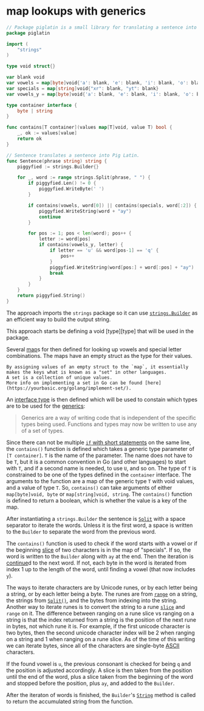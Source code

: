# map lookups with generics

```go
// Package piglatin is a small library for translating a sentence into Pig Latin.
package piglatin

import (
	"strings"
)

type void struct{}

var blank void
var vowels = map[byte]void{'a': blank, 'e': blank, 'i': blank, 'o': blank, 'u': blank}
var specials = map[string]void{"xr": blank, "yt": blank}
var vowels_y = map[byte]void{'a': blank, 'e': blank, 'i': blank, 'o': blank, 'u': blank, 'y': blank}

type container interface {
	byte | string
}

func contains[T container](values map[T]void, value T) bool {
	_, ok := values[value]
	return ok
}

// Sentence translates a sentence into Pig Latin.
func Sentence(phrase string) string {
	piggyfied := strings.Builder{}

	for _, word := range strings.Split(phrase, " ") {
		if piggyfied.Len() != 0 {
			piggyfied.WriteByte(' ')
		}

		if contains(vowels, word[0]) || contains(specials, word[:2]) {
			piggyfied.WriteString(word + "ay")
			continue
		}

		for pos := 1; pos < len(word); pos++ {
			letter := word[pos]
			if contains(vowels_y, letter) {
				if letter == 'u' && word[pos-1] == 'q' {
					pos++
				}
				piggyfied.WriteString(word[pos:] + word[:pos] + "ay")
				break
			}
		}
	}
	return piggyfied.String()
}
```

The approach imports the `strings` package so it can use [`strings.Builder`][builder] as an efficient way to build the output string.

This approach starts be defining a void [type][type] that will be used in the package.

Several [map][map]s for then defined for looking up vowels and special letter combinations.
The maps have an empty struct as the type for their values.

~~~~exercism/note
By assigning values of an empty struct to the `map`, it essentially makes the keys what is known as a "set" in other languages.
A set is a collection of unique values.
More info on implementing a set in Go can be found [here](https://yourbasic.org/golang/implement-set/).
~~~~

An [interface type][interface-type] is then defined which will be used to constain which types are to be used for the [generics][generics]:

> Generics are a way of writing code that is independent of the specific types being used. Functions and types may now be written to use any of a set of types.

Since there can not be multiple [`if` with short statements][if-with-short-statement] on the same line,
the `contains()` function is defined which takes a generic type parameter of `[T container]`.
`T` is the name of the parameter.
The name does not have to be `T`, but it is a common convention in Go (and other languages) to start with `T`,
and if a second name is needed, to use `U`, and so on.
The type of `T` is constrained to be one of the types defined in the `container` interface.
The arguments to the function are a map of the generic type `T` with void values, and a value of type `T`.
So, `contains()` can take arguments of either `map[byte]void, byte` or `map[string]void, string`.
The `contains()` function is defined to return a boolean, which is whether the value is a key of the map.

After instantiating a `strings.Builder` the sentence is [`Split`][split] with a space separator to iterate the words.
Unless it is the first word, a space is written to the `Builder` to separate the word from the previous word.

The `contains()` function is used to check if the word starts with a vowel or if the beginning [slice][slice] of two characters is in the map of "specials".
If so, the word is written to the `Builder` along with `ay` at the end.
Then the iteration is [continue][continue]d to the next word.
If not, each byte in the word is iterated from index 1 up to the length of the word, until finding a vowel (that now includes `y`).

The ways to iterate characters are by Unicode runes, or by each letter being a string, or by each letter being a byte.
The runes are from [`range`][range] on a string, the strings from [`Split()`][split], and the bytes from indexing into the string.
Another way to iterate runes is to convert the string to a rune [`slice`][slice] and `range` on it.
The difference between ranging on a rune slice vs ranging on a string is that the index returned from a string is the position of the next rune in bytes,
not which rune it is.
For example, if the first unicode character is two bytes,
then the second unicode character index will be 2 when ranging on a string and 1 when ranging on a rune slice.
As of the time of this writing we can iterate bytes, since all of the characters are single-byte [ASCII][ascii] characters.

If the found vowel is `u`, the previous consonant is checked for being `q` and the position is adjusted accordingly.
A slice is then taken from the position until the end of the word,
plus a slice taken from the beginning of the word and stopped before the position, plus `ay`, and added to the `Builder`.

After the iteraton of words is finished, the `Builder`'s [`String`][string] method is called to return the accumulated string from the function.

[strings]: https://pkg.go.dev/strings
[builder]: https://pkg.go.dev/strings#Builder
[types]: https://go.dev/ref/spec#Types
[map]: https://gobyexample.com/maps
[interface-type]: https://go.dev/ref/spec#Interface_types
[generics]: https://go.dev/blog/intro-generics
[if-with-short-statement]: https://go.dev/tour/flowcontrol/6
[split]: https://pkg.go.dev/strings#Split
[slice]: https://go.dev/tour/moretypes/7
[continue]: https://www.tutorialspoint.com/go/go_continue_statement.htm
[ascii]: https://www.asciitable.com/
[range]: https://gobyexample.com/range
[string]: https://pkg.go.dev/strings#Builder.String
